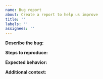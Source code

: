 ```yaml
---
name: Bug report
about: Create a report to help us improve
title: ''
labels: ''
assignees: ''
---
```


**Describe the bug:**
<!-- A clear and concise description of what the bug is. -->

**Steps to reproduce:** 
<!-- Steps to reproduce the issue. -->

**Expected behavior:**
<!-- A clear and concise description of what you expected to happen. -->

**Additional context:**
<!-- Add context for the issue, like SQLServer version and deployment method (Windows/Docker/etc) -->
